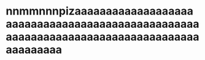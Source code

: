 # nnmmnnnpizaaaaaaaaaaaaaaaaaaaaaaaaaaaaaaaaaaaaaaaaaaaaaaaaaaaaaaaaaaaaaaaaaaaaaaaaaaaaaaaaaaaaaaaaaa